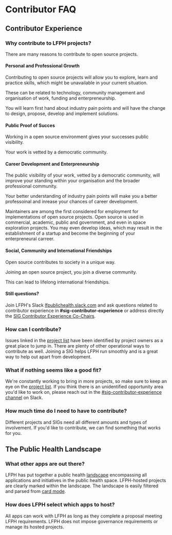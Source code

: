 # Contributor FAQ
## Contributor Experience
### Why contribute to LFPH projects?
There are many reasons to contribute to open source projects.

#### Personal and Professional Growth
Contributing to open source projects will allow you to explore, learn and practice skills, which might be unavailable in your current situation.

These can be related to technology, community management and organisation of work, funding and enterpreneurship.

You will learn first hand about industry pain points and will have the change to design, propose, develop and implement solutions.

#### Public Proof of Succes
Working in a open source environment gives your successes public visibility.

Your work is vetted by a democratic community.

#### Career Development and Enterpreneurship
The public visibility of your work, vetted by a democratic community, will improve your standing within your organisation and the broader professional community.

Your better understanding of industry pain points will make you a better professoinal and inrease your chances of career development.

Maintainers are among the first considered for employment for implementations of open source projects. Open source is used in commercial, academic, public and government, and even in space exploration projects. You may even develop ideas, which may result in the establishment of a startup and become the beginning of your enterpreneural carreer.

#### Social, Community and International Friendships
Open source contributes to society in a unique way.

Joining an open source project, you join a diverse community.

This can lead to lifelong international friendships.

#### Still questions?

Join LFPH's Slack [lfpublichealth.slack.com](http://lfpublichealth.slack.com) and ask questions related to contributor experience in **#sig-contributor-experience** or address directly the [SIG Contributor Experience Co-Chairs](https://github.com/lfph/sig-contributor-experience/#co-chairs).

### How can I contribute?
Issues linked in the [project list](https://github.com/lfph/sig-contributor-experience/blob/master/README.md/#help-out-on-lfph-hosted-projects) have been identified by project owners as a great place to jump in. There are plenty of other operational ways to contribute as well. Joining a SIG helps LFPH run smoothly and is a great way to help out apart from development.

### What if nothing seems like a good fit?
We're constantly working to bring in more projects, so make sure to keep an eye on the [project list](https://github.com/lfph/sig-contributor-experience/blob/master/README.md/#help-out-on-lfph-hosted-projects). If you think there is an unidentified opportunity area you'd like to work on, please reach out in the [#sig-contributor-experience channel](https://lfpublichealth.slack.com/messages/sig-contributor-experience) on Slack.

### How much time do I need to have to contribute?
Different projects and SIGs need all different amounts and types of involvement. If you'd like to contribute, we can find something that works for you.

## The Public Health Landscape
### What other apps are out there?
LFPH has put together a public health [landscape](https://landscape.lfph.io/) encompassing all applications and initiatives in the public health space. LFPH-hosted projects are clearly marked within the landscape. The landscape is easily filtered and parsed from [card mode](https://landscape.lfph.io/format=card-mode).

### How does LFPH select which apps to host?
All apps can work with LFPH as long as they complete a proposal meeting LFPH requirements. LFPH does not impose governance requirements or manage its hosted projects.
